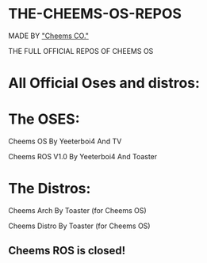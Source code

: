 # THE-CHEEMS-OS-REPOS

MADE BY ["Cheems CO."](https://yeeterboi4.github.io/cheemsco.web/index.html)

THE FULL OFFICIAL REPOS OF CHEEMS OS

# All Official Oses and distros:

# The OSES:

  Cheems OS By Yeeterboi4 And TV
  
  Cheems ROS V1.0 By Yeeterboi4 And Toaster

# The Distros:

  Cheems Arch By Toaster (for Cheems OS)
  
  Cheems Distro By Toaster (for Cheems OS)




## Cheems ROS is closed!
